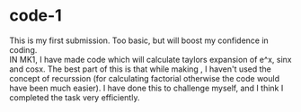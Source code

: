 # code-1
This is my first submission. Too basic, but will boost my confidence in coding.  
IN MK1, I have made code which will calculate taylors expansion of e^x, sinx and cosx. The best part of this is that while making , I haven't used the concept of recurssion (for calculating factorial otherwise the code would have been much easier). I have done this to challenge myself, and I think I completed the task very efficiently.
